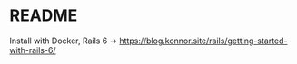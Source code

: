 # README

Install with Docker, Rails 6 -> https://blog.konnor.site/rails/getting-started-with-rails-6/

